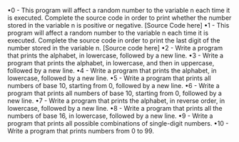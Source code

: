 •0 - This program will affect a random number to the variable n each time it is executed. Complete the source code in order to print whether the number stored in the variable n is positive or negative. [Source Code here]
•1 - This program will affect a random number to the variable n each time it is executed. Complete the source code in order to print the last digit of the number stored in the variable n. [Source code here]
•2 - Write a program that prints the alphabet, in lowercase, followed by a new line.
•3 - Write a program that prints the alphabet, in lowercase, and then in uppercase, followed by a new line.
•4 - Write a program that prints the alphabet, in lowercase, followed by a new line.
•5 - Write a program that prints all numbers of base 10, starting from 0, followed by a new line.
•6 - Write a program that prints all numbers of base 10, starting from 0, followed by a new line.
•7 - Write a program that prints the alphabet, in reverse order, in lowercase, followed by a new line.
•8 - Write a program that prints all the numbers of base 16, in lowercase, followed by a new line.
•9 - Write a program that prints all possible combinations of single-digit numbers.
•10 - Write a program that prints numbers from 0 to 99.
